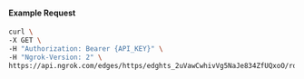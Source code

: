 <!-- Code generated for API Clients. DO NOT EDIT. -->

#### Example Request

```bash
curl \
-X GET \
-H "Authorization: Bearer {API_KEY}" \
-H "Ngrok-Version: 2" \
https://api.ngrok.com/edges/https/edghts_2uVawCwhivVg5NaJe834ZfUQxoO/routes/edghtsrt_2uVawAskzoy3mT9vGx59TA9DMHR/user_agent_filter
```

